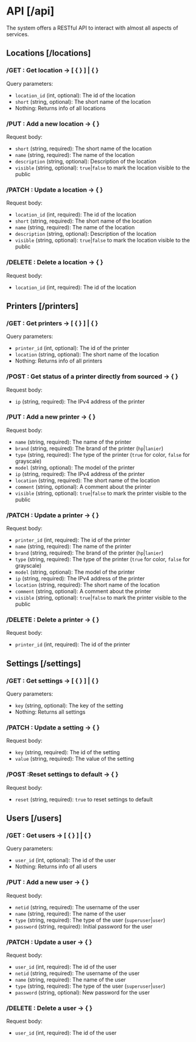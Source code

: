 # API [/api]

The system offers a RESTful API to interact with almost all aspects of services.

## Locations [/locations]

### /GET : Get location -> [ { } ] | { }

Query parameters:
- `location_id` (int, optional): The id of the location
- `short` (string, optional): The short name of the location
- Nothing: Returns info of all locations

### /PUT : Add a new location ->  { }

Request body:
- `short` (string, required): The short name of the location
- `name` (string, required): The name of the location
- `description` (string, optional): Description of the location
- `visible` (string, optional): `true`|`false` to mark the location visible to the public

### /PATCH : Update a location ->  { }

Request body:
- `location_id` (int, required): The id of the location
- `short` (string, required): The short name of the location
- `name` (string, required): The name of the location
- `description` (string, optional): Description of the location
- `visible` (string, optional): `true`|`false` to mark the location visible to the public

### /DELETE : Delete a location ->  { }

Request body:
- `location_id` (int, required): The id of the location

## Printers [/printers]

### /GET : Get printers -> [ { } ] | { }

Query parameters:
- `printer_id` (int, optional): The id of the printer
- `location` (string, optional): The short name of the location
- Nothing: Returns info of all printers

### /POST : Get status of a printer directly from sourced ->  { }

Request body:
- `ip` (string, required): The IPv4 address of the printer

### /PUT : Add a new printer ->  { }

Request body:
- `name` (string, required): The name of the printer
- `brand` (string, required): The brand of the printer (`hp`|`lanier`)
- `type` (string, required): The type of the printer (`true` for color, `false` for grayscale)
- `model` (string, optional): The model of the printer
- `ip` (string, required): The IPv4 address of the printer
- `location` (string, required): The short name of the location
- `comment` (string, optional): A comment about the printer
- `visible` (string, optional): `true`|`false` to mark the printer visible to the public

### /PATCH : Update a printer ->  { }

Request body:
- `printer_id` (int, required): The id of the printer
- `name` (string, required): The name of the printer
- `brand` (string, required): The brand of the printer (`hp`|`lanier`)
- `type` (string, required): The type of the printer (`true` for color, `false` for grayscale)
- `model` (string, optional): The model of the printer
- `ip` (string, required): The IPv4 address of the printer
- `location` (string, required): The short name of the location
- `comment` (string, optional): A comment about the printer
- `visible` (string, optional): `true`|`false` to mark the printer visible to the public

### /DELETE : Delete a printer ->  { }

Request body:
- `printer_id` (int, required): The id of the printer

## Settings [/settings]

### /GET : Get settings -> [ { } ] | { }

Query parameters:
- `key` (string, optional): The key of the setting
- Nothing: Returns all settings

### /PATCH : Update a setting ->  { }

Request body:
- `key` (string, required): The id of the setting
- `value` (string, required): The value of the setting

### /POST :Reset settings to default ->  { }

Request body:
- `reset` (string, required): `true` to reset settings to default

## Users [/users]

### /GET : Get users -> [ { } ] | { }

Query parameters:

- `user_id` (int, optional): The id of the user
- Nothing: Returns info of all users

### /PUT : Add a new user ->  { }

Request body:
- `netid` (string, required): The username of the user
- `name` (string, required): The name of the user
- `type` (string, required): The type of the user (`superuser`|`user`)
- `password` (string, required): Initial password for the user

### /PATCH : Update a user ->  { }

Request body:
- `user_id` (int, required): The id of the user
- `netid` (string, required): The username of the user
- `name` (string, required): The name of the user
- `type` (string, required): The type of the user (`superuser`|`user`)
- `password` (string, optional): New password for the user

### /DELETE : Delete a user ->  { }

Request body:
- `user_id` (int, required): The id of the user
